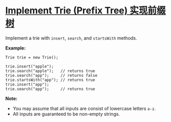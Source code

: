 # [Implement Trie (Prefix Tree) 实现前缀树](https://leetcode.com/explore/challenge/card/may-leetcoding-challenge/535/week-2-may-8th-may-14th/3329/)

Implement a trie with `insert`, `search`, and `startsWith` methods.

**Example:**

```
Trie trie = new Trie();

trie.insert("apple");
trie.search("apple");   // returns true
trie.search("app");     // returns false
trie.startsWith("app"); // returns true
trie.insert("app");   
trie.search("app");     // returns true
```

**Note:**

- You may assume that all inputs are consist of lowercase letters `a-z`.
- All inputs are guaranteed to be non-empty strings.